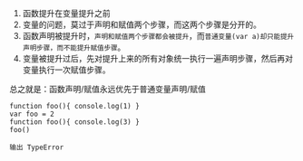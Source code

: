 1. 函数提升在变量提升之前
2. 变量的问题，莫过于声明和赋值两个步骤，而这两个步骤是分开的。
3. 函数声明被提升时，`声明和赋值两个步骤都会被提升`，而`普通变量(var a)却只能提升声明步骤，而不能提升赋值步骤`。
4. 变量被提升过后，先对提升上来的所有对象统一执行一遍声明步骤，然后再对变量执行一次赋值步骤。

总之就是：函数声明/赋值永远优先于普通变量声明/赋值

```JS
function foo(){ console.log(1) }
var foo = 2
function foo(){ console.log(3) }
foo()

输出 TypeError
```

